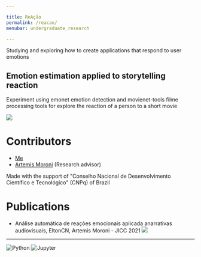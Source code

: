 ```yaml
---

title: ReAção
permalink: /reacao/
menubar: undergraduate_research

---
```


Studying and exploring how to create applications that respond to user emotions

## Emotion estimation applied to storytelling reaction

Experiment using emonet emotion detection and movienet-tools filme processing tools for explore the reaction of a person to a short movie

[![](https://img.shields.io/badge/GitHub-100000?style=for-the-badge&logo=github&logoColor=white)](https://github.com/EltonCN/Emotion-estimation-applied-to-storytelling-reaction)

# Contributors

- [Me](https://eltoncn.github.io/EltonCN/)
- [Artemis Moroni](https://github.com/ArtemisMoroni) (Research advisor)

Made with the support of "Conselho Nacional de Desenvolvimento Científico e Tecnológico" (CNPq) of Brazil

# Publications

- Análise automática de reações emocionais aplicada anarrativas audiovisuais, EltonCN, Artemis Moroni - JICC 2021 [![](https://img.shields.io/badge/PDF-%20-red)](https://eltoncn.github.io/EltonCN/Publica%C3%A7%C3%B5es/2021/An%C3%A1lise%20autom%C3%A1tica%20de%20rea%C3%A7%C3%B5es%20emocionais%20aplicada%20a%20narrativas%20audiovisuais.pdf)

---

![Python](https://img.shields.io/badge/Python-3776AB?style=for-the-badge&logo=python&logoColor=white)
![Jupyter](https://img.shields.io/badge/Jupyter-F37626.svg?&style=for-the-badge&logo=Jupyter&logoColor=white)